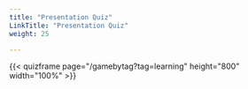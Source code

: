 ```yaml
---
title: "Presentation Quiz"
LinkTitle: "Presentation Quiz"
weight: 25

---
```


{{< quizframe page="/gamebytag?tag=learning" height="800" width="100%" >}}